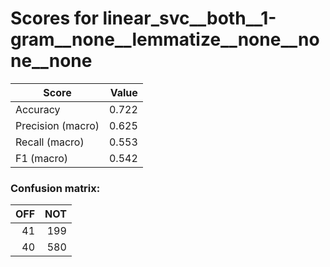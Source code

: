 # Scores for linear_svc__both__1-gram__none__lemmatize__none__none__none
|      Score      |Value|
|-----------------|----:|
|Accuracy         |0.722|
|Precision (macro)|0.625|
|Recall (macro)   |0.553|
|F1 (macro)       |0.542|

### Confusion matrix:
|OFF|NOT|
|--:|--:|
| 41|199|
| 40|580|
